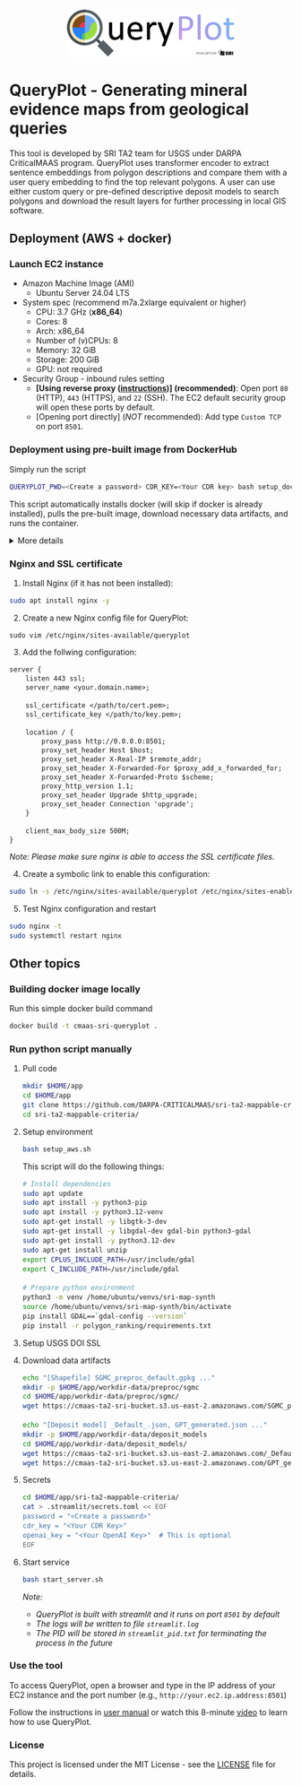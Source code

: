 
<p align="center">
  <img width="300" src="images/logo.png">
</p>

# QueryPlot - Generating mineral evidence maps from geological queries
This tool is developed by SRI TA2 team for USGS under DARPA CriticalMAAS program. QueryPlot uses transformer encoder to extract sentence embeddings from polygon descriptions and compare them with a user query embedding to find the top relevant polygons. A user can use either custom query or pre-defined descriptive deposit models to search polygons and download the result layers for further processing in local GIS software.


## Deployment (AWS + docker)
### Launch EC2 instance
-   Amazon Machine Image (AMI)
    -   Ubuntu Server 24.04 LTS
-   System spec (recommend m7a.2xlarge equivalent or higher)
    -   CPU: 3.7 GHz (**x86_64**)
    -   Cores: 8
    -   Arch: x86_64
    -   Number of (v)CPUs: 8
    -   Memory: 32 GiB
    -   Storage: 200 GiB
    -   GPU: not required
-   Security Group - inbound rules setting
    -   **[Using reverse proxy ([instructions](#nginx-and-ssl-certificate))] (recommended)**: Open port `80` (HTTP), `443` (HTTPS), and `22` (SSH). The EC2 default security group will open these ports by default.
    -   [Opening port directly] (*NOT* recommended): Add type `Custom TCP` on port `8501`.

### Deployment using pre-built image from DockerHub
Simply run the script
```bash
QUERYPLOT_PWD=<Create a password> CDR_KEY=<Your CDR key> bash setup_docker.sh
```
This script automatically installs docker (will skip if docker is already installed), pulls the pre-built image, download necessary data artifacts, and runs the container.
<details>
  <summary>More details</summary>

1.  Install Docker
    ```bash
    # https://docs.docker.com/engine/install/ubuntu/#install-using-the-repository
    # Add Docker's official GPG key:
    sudo apt-get update
    sudo apt-get install ca-certificates curl
    sudo install -m 0755 -d /etc/apt/keyrings
    sudo curl -fsSL https://download.docker.com/linux/ubuntu/gpg -o /etc/apt/keyrings/docker.asc
    sudo chmod a+r /etc/apt/keyrings/docker.asc

    # Add the repository to Apt sources:
    echo \
    "deb [arch=$(dpkg --print-architecture) signed-by=/etc/apt/keyrings/docker.asc] https://download.docker.com/linux/ubuntu \
    $(. /etc/os-release && echo "$VERSION_CODENAME") stable" | \
    sudo tee /etc/apt/sources.list.d/docker.list > /dev/null
    sudo apt-get update

    sudo apt-get install docker-ce docker-ce-cli containerd.io docker-buildx-plugin docker-compose-plugin

    # Add current user to the Docker group (optional, avoids using 'sudo' for Docker commands)
    sudo usermod -aG docker $USER
    ```

2.  Pull image from DockerHub
    ```bash
    docker pull mye1225/cmaas-sri-queryplot:latest
    ```

    Alternatively, you can also build docker image from source
    ```bash
    git clone https://github.com/DARPA-CRITICALMAAS/sri-ta2-mappable-criteria.git
    cd sri-ta2-mappable-criteria
    docker build -t cmaas-sri-queryplot .
    ```

3. Download data artifacts
    ```bash
    echo "Downloading data artifacts"
    echo "[Shapefile] SGMC_preproc_default.gpkg ..."
    mkdir -p $HOME/app/workdir-data/preproc/sgmc
    cd $HOME/app/workdir-data/preproc/sgmc/
    wget https://cmaas-ta2-sri-bucket.s3.us-east-2.amazonaws.com/SGMC_preproc_default.gpkg

    echo "[Deposit model] _Default_.json, GPT_generated.json ..."
    mkdir -p $HOME/app/workdir-data/deposit_models
    cd $HOME/app/workdir-data/deposit_models/
    wget https://cmaas-ta2-sri-bucket.s3.us-east-2.amazonaws.com/_Default_.json
    wget https://cmaas-ta2-sri-bucket.s3.us-east-2.amazonaws.com/GPT_generated.json
    ```

4. Create `secrets.toml` file
    ```bash
    # export QUERYPLOT_PWD=<Your password>
    # export CDR_KEY=<Your CDR key>
    # export OPENAI_KEY=<Your OpenAI key>  

    # create secret file from envs
    echo "Creating 'secrets.toml'"
    cat > $HOME/app/secrets.toml << EOF
    password = "${QUERYPLOT_PWD:-CriticalMaas}"
    cdr_key = "${CDR_KEY:-}"
    openai_key = "${OPENAI_KEY:-}"
    EOF
    ```

5. Create and run container
    ```bash
    docker run \
    -d \
    -v $HOME/app/secrets.toml:/home/ubuntu/app/sri-ta2-mappable-criteria/.streamlit/secrets.toml \
    -v $HOME/app/workdir-data:/home/ubuntu/app/workdir-data \
    -p 8501:8501 \
    mye1225/cmaas-sri-queryplot:latest
    ```
    *Note: You could optionally create a new `config.toml` file (e.g., `$HOME/app/config.toml`) to replace the default one:*
    ```toml
    [vars]
    sys_ver = 'v1.3'
    data_dir = '../workdir-data'

    [endpoints]
    cdr_cmas = 'https://api.cdr.land/v1/prospectivity/cmas'
    cdr_push = 'https://api.cdr.land/v1/prospectivity/datasource'

    [params]
    percentile_threshold_min = 80
    percentile_threshold_default = 90
    raster_height = 500
    raster_width = 500
    map_base = 'Cartodb Positron'
    map_polygon_opacity = 0.8
    ```
    *If you do that, make sure to mount it to the container for the modification to be effective:*
    ```bash
    docker run \
    -d \
    -v $HOME/app/secrets.toml:/home/ubuntu/app/sri-ta2-mappable-criteria/.streamlit/secrets.toml \
    -v $HOME/app/config.toml:/home/ubuntu/app/sri-ta2-mappable-criteria/config.toml
    -v $HOME/app/workdir-data:/home/ubuntu/app/workdir-data \
    -p 8501:8501 \
    mye1225/cmaas-sri-queryplot:latest
    ```
</details>

### Nginx and SSL certificate
1. Install Nginx (if it has not been installed):
```bash
sudo apt install nginx -y
```

2. Create a new Nginx config file for QueryPlot:
```
sudo vim /etc/nginx/sites-available/queryplot
```

3. Add the follwing configuration:
```nginx
server {
    listen 443 ssl;
    server_name <your.domain.name>;

    ssl_certificate </path/to/cert.pem>;
    ssl_certificate_key </path/to/key.pem>;

    location / {
        proxy_pass http://0.0.0.0:8501;
        proxy_set_header Host $host;
        proxy_set_header X-Real-IP $remote_addr;
        proxy_set_header X-Forwarded-For $proxy_add_x_forwarded_for;
        proxy_set_header X-Forwarded-Proto $scheme;
        proxy_http_version 1.1;
        proxy_set_header Upgrade $http_upgrade;
        proxy_set_header Connection 'upgrade';
    }

    client_max_body_size 500M;
}
```
*Note: Please make sure nginx is able to access the SSL certificate files.*

4. Create a symbolic link to enable this configuration:
```bash
sudo ln -s /etc/nginx/sites-available/queryplot /etc/nginx/sites-enabled/
```

5. Test Nginx configuration and restart
```bash
sudo nginx -t
sudo systemctl restart nginx
```

## Other topics
### Building docker image locally
Run this simple docker build command
```bash
docker build -t cmaas-sri-queryplot .
```

### Run python script manually
1.  Pull code
    ```bash
    mkdir $HOME/app
    cd $HOME/app
    git clone https://github.com/DARPA-CRITICALMAAS/sri-ta2-mappable-criteria.git
    cd sri-ta2-mappable-criteria/
    ```

2. Setup environment
    ```bash
    bash setup_aws.sh
    ```
    This script will do the following things:

    ```bash
    # Install dependencies
    sudo apt update
    sudo apt install -y python3-pip
    sudo apt install -y python3.12-venv
    sudo apt-get install -y libgtk-3-dev
    sudo apt-get install -y libgdal-dev gdal-bin python3-gdal
    sudo apt-get install -y python3.12-dev
    sudo apt-get install unzip
    export CPLUS_INCLUDE_PATH=/usr/include/gdal
    export C_INCLUDE_PATH=/usr/include/gdal

    # Prepare python environment
    python3 -m venv /home/ubuntu/venvs/sri-map-synth
    source /home/ubuntu/venvs/sri-map-synth/bin/activate
    pip install GDAL==`gdal-config --version`
    pip install -r polygon_ranking/requirements.txt
    ```

3.  Setup USGS DOI SSL

4.  Download data artifacts
    ```bash
    echo "[Shapefile] SGMC_preproc_default.gpkg ..."
    mkdir -p $HOME/app/workdir-data/preproc/sgmc
    cd $HOME/app/workdir-data/preproc/sgmc/
    wget https://cmaas-ta2-sri-bucket.s3.us-east-2.amazonaws.com/SGMC_preproc_default.gpkg

    echo "[Deposit model] _Default_.json, GPT_generated.json ..."
    mkdir -p $HOME/app/workdir-data/deposit_models
    cd $HOME/app/workdir-data/deposit_models/
    wget https://cmaas-ta2-sri-bucket.s3.us-east-2.amazonaws.com/_Default_.json
    wget https://cmaas-ta2-sri-bucket.s3.us-east-2.amazonaws.com/GPT_generated.json
    ```

5.  Secrets
    ```bash
    cd $HOME/app/sri-ta2-mappable-criteria/
    cat > .streamlit/secrets.toml << EOF
    password = "<Create a password>"
    cdr_key = "<Your CDR Key>"
    openai_key = "<Your OpenAI Key>"  # This is optional
    EOF
    ```

6.  Start service
    ```bash
    bash start_server.sh
    ```
    *Note:*
    -   *QueryPlot is built with streamlit and it runs on port `8501` by default*
    -   *The logs will be written to file `streamlit.log`*
    -   *The PID will be stored in `streamlit_pid.txt` for terminating the process in the future*
    
### Use the tool
To access QueryPlot, open a browser and type in the IP address of your EC2 instance and the port number (e.g., `http://your.ec2.ip.address:8501`)

Follow the instructions in [user manual](https://docs.google.com/document/d/1WTDQBVn73pqW3YsGDRtNmBFUjEyRdCFV) or watch this 8-minute [video](https://drive.google.com/file/d/1eSYXvgU6Voj8XXoXC2xKEyTE8t9aZun6) to learn how to use QueryPlot.

### License

This project is licensed under the MIT License - see the [LICENSE](./LICENSE) file for details.
